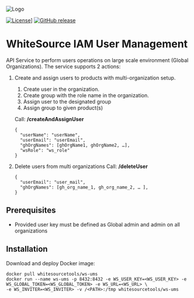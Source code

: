 ![Logo](https://whitesource-resources.s3.amazonaws.com/ws-sig-images/Whitesource_Logo_178x44.png)  

[![License](https://img.shields.io/badge/License-Apache%202.0-yellowgreen.svg)](https://opensource.org/licenses/Apache-2.0)]
[![GitHub release](https://img.shields.io/github/v/release/whitesource-ps/ws-ums)](https://github.com/whitesource-ps/ws-ums/releases/latest)  

# WhiteSource IAM User Management
API Service to perform users operations on large scale environment (Global Organizations).
The service supports 2 actions:
1. Create and assign users to products with multi-organization setup.
    1. Create user in the organization.
    1. Create group with the role name in the organization.
    1. Assign user to the designated group
    1. Assign group to given product(s)
    
    Call: **/createAndAssignUser**
    ```http request 
    {
      "userName": "userName", 
      "userEmail": "userEmail",
      "ghOrgNames": [ghOrgName1, ghOrgName2, …],
      "wsRole": "ws_role" 
    }
    ```

1. Delete users from multi organizations
   Call: **/deleteUser**
    ```http request 
    {
      "userEmail": "user_mail",
      "ghOrgNames": [gh_org_name_1, gh_org_name_2, … ],
    }
    ```

## Prerequisites
* Provided user key must be defined as Global admin and admin on all organizations

## Installation
Download and deploy Docker image:
```shell
docker pull whitesourcetools/ws-ums
docker run --name ws-ums -p 8432:8432 -e WS_USER_KEY=<WS_USER_KEY> -e WS_GLOBAL_TOKEN=<WS_GLOBAL_TOKEN> -e WS_URL=<WS_URL> \
-e WS_INVITER=<WS_INVITER> -v /<PATH>:/tmp whitesourcetools/ws-ums
```


